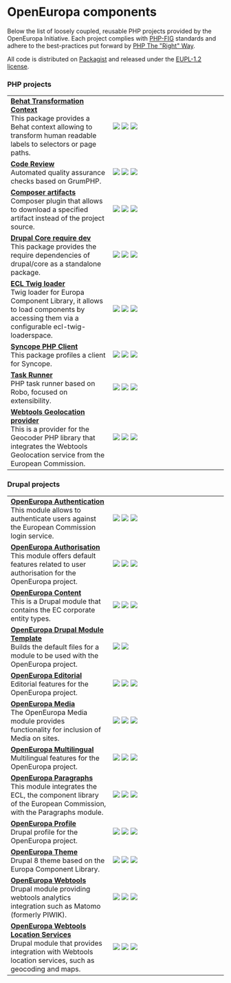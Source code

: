 # OpenEuropa components

Below the list of loosely coupled, reusable PHP projects provided by the OpenEuropa Initiative.
Each project complies with [PHP-FIG][1] standards and adhere to the best-practices put forward by [PHP The "Right" Way][2].

All code is distributed on [Packagist][3] and released under the [EUPL-1.2 license][4].

### PHP projects

<table>
    <tr>
        <td>
            <a title="Repository" href="https://github.com/openeuropa/behat-transformation-context"><b>Behat Transformation Context</b></a><br/>
            This package provides a Behat context allowing to transform human readable labels to selectors or page paths.
        </td>
        <td width="250">
            <a title="Version" href="https://packagist.org/packages/openeuropa/behat-transformation-context"><img src="https://img.shields.io/packagist/v/openeuropa/behat-transformation-context.svg"/></a>
            <a title="Build" href="https://drone.fpfis.eu/openeuropa/behat-transformation-context"><img src="https://drone.fpfis.eu/api/badges/openeuropa/behat-transformation-context/status.svg"/></a>
            <a title="Downloads" href="https://packagist.org/packages/openeuropa/behat-transformation-context"><img src="https://img.shields.io/packagist/dt/openeuropa/behat-transformation-context.svg"/></a>
        </td>
    </tr>
    <tr>
        <td>
            <a title="Repository" href="https://github.com/openeuropa/code-review"><b>Code Review</b></a><br/>
            Automated quality assurance checks based on GrumPHP.
        </td>
        <td width="250">
            <a title="Version" href="https://packagist.org/packages/openeuropa/code-review"><img src="https://img.shields.io/packagist/v/openeuropa/code-review.svg"/></a>
            <a title="Build" href="https://drone.fpfis.eu/openeuropa/code-review"><img src="https://drone.fpfis.eu/api/badges/openeuropa/code-review/status.svg"/></a>
            <a title="Downloads" href="https://packagist.org/packages/openeuropa/code-review"><img src="https://img.shields.io/packagist/dt/openeuropa/code-review.svg"/></a>
        </td>
    </tr>
    <tr>
        <td>
            <a title="Repository" href="https://github.com/openeuropa/composer-artifacts"><b>Composer artifacts</b></a><br/>
            Composer plugin that allows to download a specified artifact instead of the project source.
        </td>
        <td width="250">
            <a title="Version" href="https://packagist.org/packages/openeuropa/composer-artifacts"><img src="https://img.shields.io/packagist/v/openeuropa/composer-artifacts.svg"/></a>
            <a title="Build" href="https://drone.fpfis.eu/openeuropa/composer-artifacts"><img src="https://drone.fpfis.eu/api/badges/openeuropa/composer-artifacts/status.svg"/></a>
            <a title="Downloads" href="https://packagist.org/packages/openeuropa/composer-artifacts"><img src="https://img.shields.io/packagist/dt/openeuropa/composer-artifacts.svg"/></a>
        </td>
    </tr>
    <tr>
        <td>
            <a title="Repository" href="https://github.com/openeuropa/drupal-core-require-dev"><b>Drupal Core require dev</b></a><br/>
            This package provides the require dependencies of drupal/core as a standalone package.
        </td>
        <td width="250">
            <a title="Version" href="https://packagist.org/packages/openeuropa/drupal-core-require-dev"><img src="https://img.shields.io/packagist/v/openeuropa/drupal-core-require-dev.svg"/></a>
            <a title="Build" href="https://drone.fpfis.eu/openeuropa/drupal-core-require-dev"><img src="https://drone.fpfis.eu/api/badges/openeuropa/drupal-core-require-dev/status.svg"/></a>
            <a title="Downloads" href="https://packagist.org/packages/openeuropa/drupal-core-require-dev"><img src="https://img.shields.io/packagist/dt/openeuropa/drupal-core-require-dev.svg"/></a>
        </td>
    </tr>
    <tr>
        <td>
            <a title="Repository" href="https://github.com/openeuropa/ecl-twig-loader"><b>ECL Twig loader</b></a><br/>
            Twig loader for Europa Component Library, it allows to load components by accessing them via a configurable ecl-twig-loaderspace.
        </td>
        <td width="250">
            <a title="Version" href="https://packagist.org/packages/openeuropa/ecl-twig-loader"><img src="https://img.shields.io/packagist/v/openeuropa/ecl-twig-loader.svg"/></a>
            <a title="Build" href="https://drone.fpfis.eu/openeuropa/ecl-twig-loader"><img src="https://drone.fpfis.eu/api/badges/openeuropa/ecl-twig-loader/status.svg"/></a>
            <a title="Downloads" href="https://packagist.org/packages/openeuropa/ecl-twig-loader"><img src="https://img.shields.io/packagist/dt/openeuropa/ecl-twig-loader.svg"/></a>
        </td>
    </tr>
    <tr>
        <td>
            <a title="Repository" href="https://github.com/openeuropa/syncope-php-client"><b>Syncope PHP Client</b></a><br/>
            This package profiles a client for Syncope.
        </td>
        <td width="250">
            <a title="Version" href="https://packagist.org/packages/openeuropa/syncope-php-client"><img src="https://img.shields.io/packagist/v/openeuropa/syncope-php-client.svg"/></a>
            <a title="Build" href="https://drone.fpfis.eu/openeuropa/syncope-php-client"><img src="https://drone.fpfis.eu/api/badges/openeuropa/syncope-php-client/status.svg"/></a>
            <a title="Downloads" href="https://packagist.org/packages/openeuropa/syncope-php-client"><img src="https://img.shields.io/packagist/dt/openeuropa/syncope-php-client.svg"/></a>
        </td>
    </tr>
    <tr>
        <td>
            <a title="Repository" href="https://github.com/openeuropa/task-runner"><b>Task Runner</b></a><br/>
            PHP task runner based on Robo, focused on extensibility.
        </td>
        <td width="250">
            <a title="Version" href="https://packagist.org/packages/openeuropa/task-runner"><img src="https://img.shields.io/packagist/v/openeuropa/task-runner.svg"/></a>
            <a title="Build" href="https://drone.fpfis.eu/openeuropa/task-runner"><img src="https://drone.fpfis.eu/api/badges/openeuropa/task-runner/status.svg"/></a>
            <a title="Downloads" href="https://packagist.org/packages/openeuropa/task-runner"><img src="https://img.shields.io/packagist/dt/openeuropa/task-runner.svg"/></a>
        </td>
    </tr>
    <tr>
        <td>
            <a title="Repository" href="https://github.com/openeuropa/webtools-geocoding-provider"><b>Webtools Geolocation provider</b></a><br/>
            This is a provider for the Geocoder PHP library that integrates the Webtools Geolocation service from the European Commission.
        </td>
        <td width="250">
            <a title="Version" href="https://packagist.org/packages/openeuropa/webtools-geocoding-provider"><img src="https://img.shields.io/packagist/v/openeuropa/webtools-geocoding-provider.svg"/></a>
            <a title="Build" href="https://drone.fpfis.eu/openeuropa/webtools-geocoding-provider"><img src="https://drone.fpfis.eu/api/badges/openeuropa/webtools-geocoding-provider/status.svg"/></a>
            <a title="Downloads" href="https://packagist.org/packages/openeuropa/webtools-geocoding-provider"><img src="https://img.shields.io/packagist/dt/openeuropa/webtools-geocoding-provider.svg"/></a>
        </td>
    </tr>
</table>

### Drupal projects

<table>
    <tr>
        <td>
            <a title="Repository" href="https://github.com/openeuropa/oe_authentication"><b>OpenEuropa Authentication</b></a><br/>
            This module allows to authenticate users against the European Commission login service.
        </td>
        <td width="250">
            <a title="Version" href="https://packagist.org/packages/openeuropa/oe_authentication"><img src="https://img.shields.io/packagist/v/openeuropa/oe_authentication.svg"/></a>
            <a title="Build" href="https://drone.fpfis.eu/openeuropa/oe_authentication"><img src="https://drone.fpfis.eu/api/badges/openeuropa/oe_authentication/status.svg"/></a>
            <a title="Downloads" href="https://packagist.org/packages/openeuropa/oe_authentication"><img src="https://img.shields.io/packagist/dt/openeuropa/oe_authentication.svg"/></a>
        </td>
    </tr>
    <tr>
        <td>
            <a title="Repository" href="https://github.com/openeuropa/oe_authorisation"><b>OpenEuropa Authorisation</b></a><br/>
            This module offers default features related to user authorisation for the OpenEuropa project.
        </td>
        <td width="250">
            <a title="Version" href="https://packagist.org/packages/openeuropa/oe_authorisation"><img src="https://img.shields.io/packagist/v/openeuropa/oe_authorisation.svg"/></a>
            <a title="Build" href="https://drone.fpfis.eu/openeuropa/oe_authorisation"><img src="https://drone.fpfis.eu/api/badges/openeuropa/oe_authorisation/status.svg"/></a>
            <a title="Downloads" href="https://packagist.org/packages/openeuropa/oe_authorisation"><img src="https://img.shields.io/packagist/dt/openeuropa/oe_authorisation.svg"/></a>
        </td>
    </tr>
    <tr>
        <td>
            <a title="Repository" href="https://github.com/openeuropa/oe_content"><b>OpenEuropa Content</b></a><br/>
            This is a Drupal module that contains the EC corporate entity types.
        </td>
        <td width="250">
            <a title="Version" href="https://packagist.org/packages/openeuropa/oe_content"><img src="https://img.shields.io/packagist/v/openeuropa/oe_content.svg"/></a>
            <a title="Build" href="https://drone.fpfis.eu/openeuropa/oe_content"><img src="https://drone.fpfis.eu/api/badges/openeuropa/oe_content/status.svg"/></a>
            <a title="Downloads" href="https://packagist.org/packages/openeuropa/oe_content"><img src="https://img.shields.io/packagist/dt/openeuropa/oe_content.svg"/></a>
        </td>
    </tr>
    <tr>
        <td>
            <a title="Repository" href="https://github.com/openeuropa/drupal-module-template"><b>OpenEuropa Drupal Module Template</b></a><br/>
            Builds the default files for a module to be used with the OpenEuropa project.
        </td>
        <td width="250">
            <a title="Build" href="https://drone.fpfis.eu/openeuropa/drupal-module-template"><img src="https://drone.fpfis.eu/api/badges/openeuropa/drupal-module-template/status.svg"/></a>
            <a title="Downloads" href="https://packagist.org/packages/openeuropa/drupal-module-template"><img src="https://img.shields.io/packagist/dt/openeuropa/drupal-module-template.svg"/></a>
        </td>
    </tr>
    <tr>
        <td>
            <a title="Repository" href="https://github.com/openeuropa/oe_editorial"><b>OpenEuropa Editorial</b></a><br/>
            Editorial features for the OpenEuropa project.
        </td>
        <td width="250">
            <a title="Version" href="https://packagist.org/packages/openeuropa/oe_editorial"><img src="https://img.shields.io/packagist/v/openeuropa/oe_editorial.svg"/></a>
            <a title="Build" href="https://drone.fpfis.eu/openeuropa/oe_editorial"><img src="https://drone.fpfis.eu/api/badges/openeuropa/oe_editorial/status.svg"/></a>
            <a title="Downloads" href="https://packagist.org/packages/openeuropa/oe_editorial"><img src="https://img.shields.io/packagist/dt/openeuropa/oe_editorial.svg"/></a>
        </td>
    </tr>
    <tr>
        <td>
            <a title="Repository" href="https://github.com/openeuropa/oe_media"><b>OpenEuropa Media</b></a><br/>
            The OpenEuropa Media module provides functionality for inclusion of Media on sites.
        </td>
        <td width="250">
            <a title="Version" href="https://packagist.org/packages/openeuropa/oe_media"><img src="https://img.shields.io/packagist/v/openeuropa/oe_media.svg"/></a>
            <a title="Build" href="https://drone.fpfis.eu/openeuropa/oe_media"><img src="https://drone.fpfis.eu/api/badges/openeuropa/oe_media/status.svg"/></a>
            <a title="Downloads" href="https://packagist.org/packages/openeuropa/oe_media"><img src="https://img.shields.io/packagist/dt/openeuropa/oe_media.svg"/></a>
        </td>
    </tr>
    <tr>
        <td>
            <a title="Repository" href="https://github.com/openeuropa/oe_multilingual"><b>OpenEuropa Multilingual</b></a><br/>
            Multilingual features for the OpenEuropa project.
        </td>
        <td width="250">
            <a title="Version" href="https://packagist.org/packages/openeuropa/oe_multilingual"><img src="https://img.shields.io/packagist/v/openeuropa/oe_multilingual.svg"/></a>
            <a title="Build" href="https://drone.fpfis.eu/openeuropa/oe_multilingual"><img src="https://drone.fpfis.eu/api/badges/openeuropa/oe_multilingual/status.svg"/></a>
            <a title="Downloads" href="https://packagist.org/packages/openeuropa/oe_multilingual"><img src="https://img.shields.io/packagist/dt/openeuropa/oe_multilingual.svg"/></a>
        </td>
    </tr>
    <tr>
        <td>
            <a title="Repository" href="https://github.com/openeuropa/oe_paragraphs"><b>OpenEuropa Paragraphs</b></a><br/>
            This module integrates the ECL, the component library of the European Commission, with the Paragraphs module.
        </td>
        <td width="250">
            <a title="Version" href="https://packagist.org/packages/openeuropa/oe_paragraphs"><img src="https://img.shields.io/packagist/v/openeuropa/oe_paragraphs.svg"/></a>
            <a title="Build" href="https://drone.fpfis.eu/openeuropa/oe_paragraphs"><img src="https://drone.fpfis.eu/api/badges/openeuropa/oe_paragraphs/status.svg"/></a>
            <a title="Downloads" href="https://packagist.org/packages/openeuropa/oe_paragraphs"><img src="https://img.shields.io/packagist/dt/openeuropa/oe_paragraphs.svg"/></a>
        </td>
    </tr>
    <tr>
        <td>
            <a title="Repository" href="https://github.com/openeuropa/oe_profile"><b>OpenEuropa Profile</b></a><br/>
            Drupal profile for the OpenEuropa project.
        </td>
        <td width="250">
            <a title="Version" href="https://packagist.org/packages/openeuropa/oe_profile"><img src="https://img.shields.io/packagist/v/openeuropa/oe_profile.svg"/></a>
            <a title="Build" href="https://drone.fpfis.eu/openeuropa/oe_profile"><img src="https://drone.fpfis.eu/api/badges/openeuropa/oe_profile/status.svg"/></a>
            <a title="Downloads" href="https://packagist.org/packages/openeuropa/oe_profile"><img src="https://img.shields.io/packagist/dt/openeuropa/oe_profile.svg"/></a>
        </td>
    </tr>
    <tr>
        <td>
            <a title="Repository" href="https://github.com/openeuropa/oe_theme"><b>OpenEuropa Theme</b></a><br/>
            Drupal 8 theme based on the Europa Component Library.
        </td>
        <td>
            <a title="Version" href="https://packagist.org/packages/openeuropa/oe_theme"><img src="https://img.shields.io/packagist/v/openeuropa/oe_theme.svg"/></a>
            <a title="Build" href="https://drone.fpfis.eu/openeuropa/oe_theme"><img src="https://drone.fpfis.eu/api/badges/openeuropa/oe_theme/status.svg"/></a>
            <a title="Downloads" href="https://packagist.org/packages/openeuropa/oe_theme"><img src="https://img.shields.io/packagist/dt/openeuropa/oe_theme.svg"/></a>
        </td>
    </tr>
    <tr>
        <td>
            <a title="Repository" href="https://github.com/openeuropa/oe_webtools"><b>OpenEuropa Webtools</b></a><br/>
            Drupal module providing webtools analytics integration such as Matomo (formerly PIWIK).
        </td>
        <td width="250">
            <a title="Version" href="https://packagist.org/packages/openeuropa/oe_webtools"><img src="https://img.shields.io/packagist/v/openeuropa/oe_webtools.svg"/></a>
            <a title="Build" href="https://drone.fpfis.eu/openeuropa/oe_webtools"><img src="https://drone.fpfis.eu/api/badges/openeuropa/oe_webtools/status.svg"/></a>
            <a title="Downloads" href="https://packagist.org/packages/openeuropa/oe_webtools"><img src="https://img.shields.io/packagist/dt/openeuropa/oe_webtools.svg"/></a>
        </td>
    </tr>
    <tr>
        <td>
            <a title="Repository" href="https://github.com/openeuropa/oe_webtools_location"><b>OpenEuropa Webtools Location Services</b></a><br/>
            Drupal module that provides integration with Webtools location services, such as geocoding and maps.
        </td>
        <td width="250">
            <a title="Version" href="https://packagist.org/packages/openeuropa/oe_webtools_location"><img src="https://img.shields.io/packagist/v/openeuropa/oe_webtools_location.svg"/></a>
            <a title="Build" href="https://drone.fpfis.eu/openeuropa/oe_webtools_location"><img src="https://drone.fpfis.eu/api/badges/openeuropa/oe_webtools_location/status.svg"/></a>
            <a title="Downloads" href="https://packagist.org/packages/openeuropa/oe_webtools_location"><img src="https://img.shields.io/packagist/dt/openeuropa/oe_webtools_location.svg"/></a>
        </td>
    </tr>
</table>

[1]: http://www.php-fig.org
[2]: http://www.phptherightway.com
[3]: https://packagist.org/packages/openeuropa/
[4]: https://joinup.ec.europa.eu/page/eupl-text-11-12
